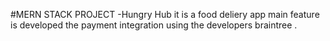 #MERN STACK PROJECT -Hungry Hub 
it is a food deliery app
main feature is developed the payment integration using the developers braintree .
